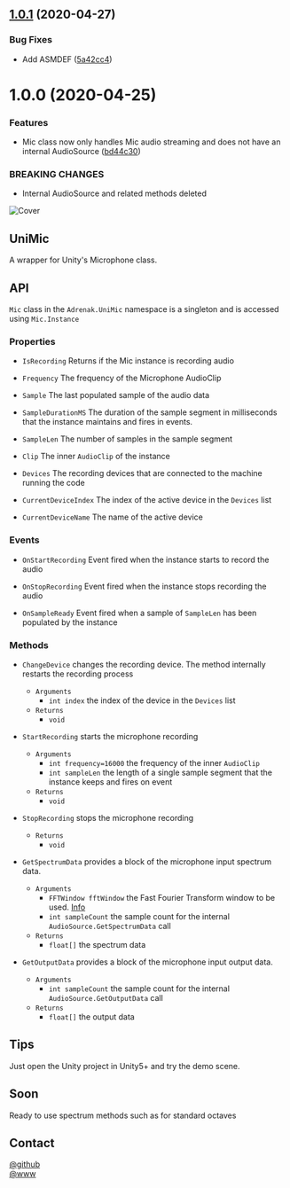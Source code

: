## [1.0.1](https://github.com/adrenak/unimic/compare/v1.0.0...v1.0.1) (2020-04-27)


### Bug Fixes

* Add ASMDEF ([5a42cc4](https://github.com/adrenak/unimic/commit/5a42cc4a31125a9528104a9dd169e5ddbb180f9a))

# 1.0.0 (2020-04-25)


### Features

* Mic class now only handles Mic audio streaming and does not have an internal AudioSource ([bd44c30](https://github.com/adrenak/UniMic/commit/bd44c30a48827c335c25da2027b7270356669cfe))


### BREAKING CHANGES

* Internal AudioSource and related methods deleted

![Cover](https://github.com/adrenak/UniMic/blob/master/cover.jpg)
## UniMic
A wrapper for Unity's Microphone class.

## API
`Mic` class in the `Adrenak.UniMic` namespace is a singleton and is accessed using `Mic.Instance`

### Properties
- `IsRecording` 
Returns if the Mic instance is recording audio

- `Frequency`
The frequency of the Microphone AudioClip

- `Sample`
The last populated sample of the audio data

- `SampleDurationMS`
The duration of the sample segment in milliseconds that the instance maintains and fires in events. 

- `SampleLen`
The number of samples in the sample segment

- `Clip`
The inner `AudioClip` of the instance

- `Devices`
The recording devices that are connected to the machine running the code

- `CurrentDeviceIndex`
The index of the active device in the `Devices` list

- `CurrentDeviceName`
The name of the active device


### Events
- `OnStartRecording`
Event fired when the instance starts to record the audio

- `OnStopRecording`
Event fired when the instance stops recording the audio

- `OnSampleReady`
Event fired when a sample of `SampleLen` has been populated by the instance

### Methods
- `ChangeDevice` changes the recording device. The method internally restarts the recording process
    - `Arguments`
        - `int index` the index of the device in the `Devices` list
    - `Returns`
        - `void`


- `StartRecording` starts the microphone recording
    - `Arguments`
        - `int frequency=16000` the frequency of the inner `AudioClip`
        - `int sampleLen` the length of a single sample segment that the instance keeps and fires on event
    - `Returns`
        - `void`

- `StopRecording` stops the microphone recording
    - `Returns`
        - `void`

- `GetSpectrumData` provides a block of the microphone input spectrum data.
    - `Arguments`
        - `FFTWindow fftWindow` the Fast Fourier Transform window to be used. [Info](https://docs.unity3d.com/ScriptReference/FFTWindow.html)
        - `int sampleCount` the sample count for the internal `AudioSource.GetSpectrumData` call
    - `Returns`
        - `float[]` the spectrum data

- `GetOutputData` provides a block of the microphone input output data.
    - `Arguments`
        - `int sampleCount` the sample count for the internal `AudioSource.GetOutputData` call
    - `Returns`
        - `float[]` the output data

## Tips
Just open the Unity project in Unity5+ and try the demo scene.  

## Soon  
Ready to use spectrum methods such as for standard octaves

## Contact
[@github](https://www.github.com/adrenak)  
[@www](http://www.vatsalambastha.com)
